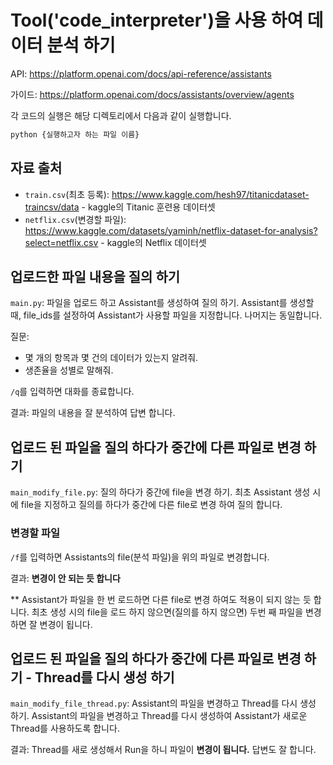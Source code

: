# Tool('code_interpreter')을 사용 하여 데이터 분석 하기

API: <https://platform.openai.com/docs/api-reference/assistants>

가이드: <https://platform.openai.com/docs/assistants/overview/agents>

각 코드의 실행은 해당 디렉토리에서 다음과 같이 실행합니다.

```bash
python {실행하고자 하는 파일 이름}
```

<!-- ## 파일 업로드

먼저 분석할 csv 파일을 업로드 합니다. 업로드 할 파일은 다음과 같습니다.

`train.csv`: 자료출처 - <https://www.kaggle.com/hesh97/titanicdataset-traincsv/data>, kaggle의 Titanic 훈련용 데이터셋

- 신규 파일 업로드
  - `06.endpoints-file/upload_file.py`: 파일 업로드
- 기존 업로드 된 파일 검색
  - `06.endpoints-file/list_files.py`: 업로드 된 파일 목록을 조회
  - `06.endpoints-file/retrieve_file.py`: 파일 ID로 특정 파일 검색 -->

## 자료 출처

- `train.csv`(최초 등록): <https://www.kaggle.com/hesh97/titanicdataset-traincsv/data> - kaggle의 Titanic 훈련용 데이터셋
- `netflix.csv`(변경할 파일): <https://www.kaggle.com/datasets/yaminh/netflix-dataset-for-analysis?select=netflix.csv> - kaggle의 Netflix 데이터셋

## 업로드한 파일 내용을 질의 하기

`main.py`: 파일을 업로드 하고 Assistant를 생성하여 질의 하기. Assistant를 생성할 때, file_ids를 설정하여 Assistant가 사용할 파일을 지정합니다. 나머지는 동일합니다.

질문:

- 몇 개의 항목과 몇 건의 데이터가 있는지 알려줘.
- 생존율을 성별로 말해줘.

`/q`를 입력하면 대화를 종료합니다.

결과: 파일의 내용을 잘 분석하여 답변 합니다.

## 업로드 된 파일을 질의 하다가 중간에 다른 파일로 변경 하기

`main_modify_file.py`: 질의 하다가 중간에 file을 변경 하기. 최초 Assistant 생성 시에 file을 지정하고 질의를 하다가 중간에 다른 file로 변경 하여 질의 합니다.

### 변경할 파일

`/f`를 입력하면 Assistants의 file(분석 파일)을 위의 파일로 변경합니다.

결과: **변경이 안 되는 듯 합니다**

** Assistant가 파일을 한 번 로드하면 다른 file로 변경 하여도 적용이 되지 않는 듯 합니다. 최초 생성 시의 file을 로드 하지 않으면(질의를 하지 않으면) 두번 째 파일을 변경 하면 잘 변경이 됩니다.

## 업로드 된 파일을 질의 하다가 중간에 다른 파일로 변경 하기 - Thread를 다시 생성 하기

`main_modify_file_thread.py`: Assistant의 파일을 변경하고 Thread를 다시 생성 하기. Assistant의 파일을 변경하고 Thread를 다시 생성하여 Assistant가 새로운 Thread를 사용하도록 합니다.

결과: Thread를 새로 생성해서 Run을 하니 파일이 **변경이 됩니다.** 답변도 잘 합니다.
